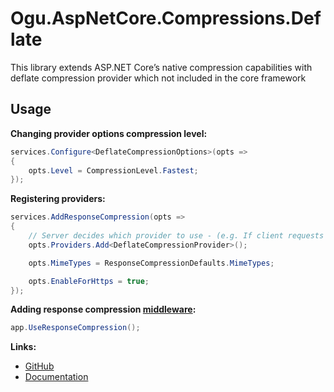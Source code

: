 # Ogu.AspNetCore.Compressions.Deflate

This library extends ASP.NET Core’s native compression capabilities with deflate compression provider which not included in the core framework

## Usage

**Changing provider options compression level:**
```csharp
services.Configure<DeflateCompressionOptions>(opts =>
{
    opts.Level = CompressionLevel.Fastest;
});
```

**Registering providers:**
```csharp
services.AddResponseCompression(opts =>
{
    // Server decides which provider to use - (e.g. If client requests gzip, br - server will use available first encoding in this case it would be deflate )
    opts.Providers.Add<DeflateCompressionProvider>();

    opts.MimeTypes = ResponseCompressionDefaults.MimeTypes;

    opts.EnableForHttps = true;
});
```

**Adding response compression [middleware](https://learn.microsoft.com/en-us/aspnet/core/fundamentals/middleware/?view=aspnetcore-8.0):**
```csharp
app.UseResponseCompression();
```


**Links:**
- [GitHub](https://github.com/ogulcanturan/Ogu.Compressions)
- [Documentation](https://github.com/ogulcanturan/Ogu.Compressions#readme)